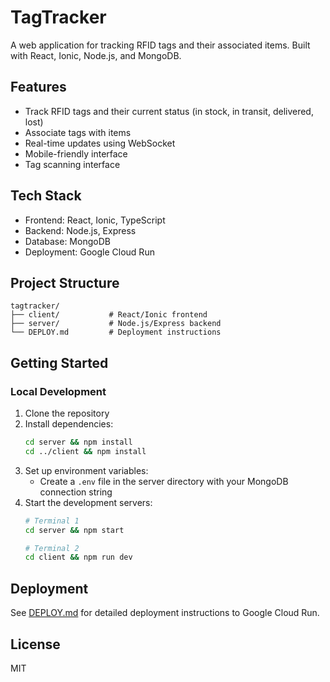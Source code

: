 # TagTracker

A web application for tracking RFID tags and their associated items. Built with React, Ionic, Node.js, and MongoDB.

## Features

- Track RFID tags and their current status (in stock, in transit, delivered, lost)
- Associate tags with items
- Real-time updates using WebSocket
- Mobile-friendly interface
- Tag scanning interface

## Tech Stack

- Frontend: React, Ionic, TypeScript
- Backend: Node.js, Express
- Database: MongoDB
- Deployment: Google Cloud Run

## Project Structure

```
tagtracker/
├── client/           # React/Ionic frontend
├── server/           # Node.js/Express backend
└── DEPLOY.md         # Deployment instructions
```

## Getting Started

### Local Development

1. Clone the repository
2. Install dependencies:
   ```bash
   cd server && npm install
   cd ../client && npm install
   ```
3. Set up environment variables:
   - Create a `.env` file in the server directory with your MongoDB connection string
4. Start the development servers:
   ```bash
   # Terminal 1
   cd server && npm start
   
   # Terminal 2
   cd client && npm run dev
   ```

## Deployment

See [DEPLOY.md](DEPLOY.md) for detailed deployment instructions to Google Cloud Run.

## License

MIT